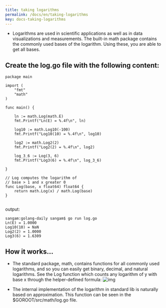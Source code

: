 ```yaml
---
title: taking logarithms
permalink: /docs/en/taking-logarithms
key: docs-taking-logarithms
---
```



- Logarithms are used in scientific applications as well as in data visualizations and measurements. 
The built-in math package contains the commonly used bases of the logarithm. Using these, you are able to get all bases.

## Create the log.go file with the following content:
```
package main

import (
	"fmt"
	"math"
)

func main() {

	ln := math.Log(math.E)
	fmt.Printf("Ln(E) = %.4f\n", ln)

	log10 := math.Log10(-100)
	fmt.Printf("Log10(10) = %.4f\n", log10)

	log2 := math.Log2(2)
	fmt.Printf("Log2(2) = %.4f\n", log2)

	log_3_6 := Log(3, 6)
	fmt.Printf("Log3(6) = %.4f\n", log_3_6)

}

// Log computes the logarithm of
// base > 1 and x greater 0
func Log(base, x float64) float64 {
	return math.Log(x) / math.Log(base)
}


```
output:
```
sangam:golang-daily sangam$ go run log.go 
Ln(E) = 1.0000
Log10(10) = NaN
Log2(2) = 1.0000
Log3(6) = 1.6309
```
## How it works...
- The standard package, math, contains functions for all commonly used logarithms,
and so you can easily get binary, decimal, and natural logarithms. See the Log function which counts any 
logarithm of y with base x through the helper-defined formula:
![img](https://raw.githubusercontent.com/collabnix/gopherlabs/master/img/log.jpg)

- The internal implementation of the logarithm in standard lib is naturally based on approximation.
This function can be seen in the $GOROOT/src/math/log.go file.

